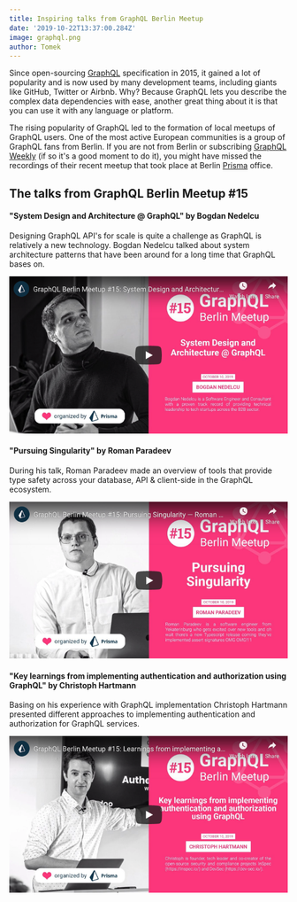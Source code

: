 ```yaml
---
title: Inspiring talks from GraphQL Berlin Meetup
date: '2019-10-22T13:37:00.284Z'
image: graphql.png
author: Tomek
---
```




Since open-sourcing [GraphQL](https://graphql.org/) specification in 2015, it gained a lot of popularity and is now used by many development teams, including giants like GitHub, Twitter or Airbnb. Why? Because GraphQL lets you describe the complex data dependencies with ease, another great thing about it is that you can use it with any language or platform.  

The rising popularity of GraphQL led to the formation of local meetups of GraphQL users. One of the most active European communities is a group of GraphQL fans from Berlin. If you are not from Berlin or subscribing [GraphQL Weekly](https://www.graphqlweekly.com/) (if so it's a good moment to do it), you might have missed the recordings of their recent meetup that took place at Berlin [Prisma](https://www.prisma.io/) office.

## The talks from GraphQL Berlin Meetup #15


#### "System Design and Architecture @ GraphQL" by Bogdan Nedelcu 


Designing GraphQL API's for scale is quite a challenge as GraphQL is relatively a new technology. Bogdan Nedelcu talked about system architecture patterns that have been around for a long time that GraphQL bases on.  

[![](graphql_system_design.png)](https://www.youtube.com/watch?v=S22rYsesrQc)


#### "Pursuing Singularity" by Roman Paradeev

During his talk, Roman Paradeev made an overview of tools that provide type safety across your database, API & client-side in the GraphQL ecosystem.

[![](pursuing_singularity.png)](https://www.youtube.com/watch?v=yN8NBXdRRfc)



#### "Key learnings from implementing authentication and authorization using GraphQL" by Christoph Hartmann

Basing on his experience with GraphQL implementation Christoph Hartmann presented different approaches to implementing authentication and authorization for GraphQL services.

[![](implementing_authentication.png)](https://www.youtube.com/watch?v=pF6SH7Tm6Pc)


